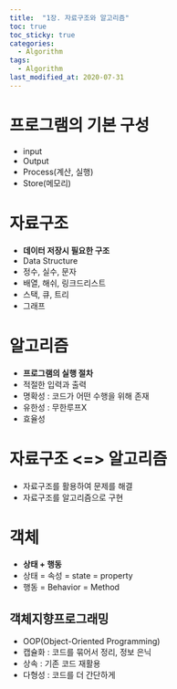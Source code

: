 ```yaml
---
title:  "1장. 자료구조와 알고리즘"
toc: true
toc_sticky: true
categories:
  - Algorithm
tags:
  - Algorithm
last_modified_at: 2020-07-31
---
```


# 프로그램의 기본 구성
* input
* Output
* Process(계산, 실행)
* Store(메모리)

# 자료구조
* **데이터 저장시 필요한 구조**
* Data Structure
* 정수, 실수, 문자
* 배열, 해쉬, 링크드리스트
* 스택, 큐, 트리
* 그래프

# 알고리즘
* **프로그램의 실행 절차**
* 적절한 입력과 출력
* 명확성 : 코드가 어떤 수행을 위해 존재
* 유한성 : 무한루프X
* 효율성

# 자료구조 <=> 알고리즘
* 자료구조를 활용하여 문제를 해결
* 자료구조를 알고리즘으로 구현

# 객체 
* **상태 + 행동**
* 상태 = 속성 = state = property
* 행동 = Behavior = Method

##  객체지향프로그래밍

* OOP(Object-Oriented Programming)
* 캡슐화 : 코드를 묶어서 정리, 정보 은닉
* 상속 : 기존 코드 재활용
* 다형성 : 코드를 더 간단하게
